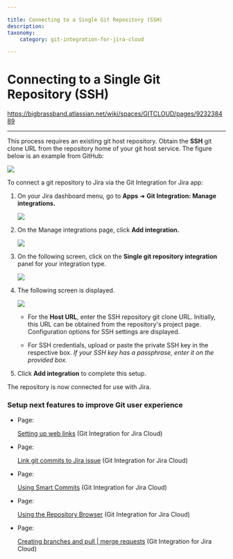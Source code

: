 ```yaml
---

title: Connecting to a Single Git Repository (SSH)
description:
taxonomy:
    category: git-integration-for-jira-cloud

---
```



# Connecting to a Single Git Repository (SSH)

<https://bigbrassband.atlassian.net/wiki/spaces/GITCLOUD/pages/923238489>

* * *

This process requires an existing git host repository. Obtain the **SSH** git clone URL from the repository home of your git host service. The figure below is an example from GitHub:

![](https://bigbrassband.atlassian.net/wiki/download/thumbnails/923238489/gitcloud-github-clone-repo-url-ssh.png?version=1&modificationDate=1648633431257&cacheVersion=1&api=v2&width=680&height=382)

  
To connect a git repository to Jira via the Git Integration for Jira app:

1.  On your Jira dashboard menu, go to **Apps** ➜ **Git Integration: Manage integrations.**
    
    ![](https://bigbrassband.atlassian.net/wiki/download/attachments/923238489/gitcloud-jira-apps-manage-integrations-sel(c).png?version=1&modificationDate=1648633621940&cacheVersion=1&api=v2)
    
2.  On the Manage integrations page, click **Add integration.**
    
    ![](https://bigbrassband.atlassian.net/wiki/download/attachments/923238489/gitcloud-managed-ui-webhook-idx-setup(c).png?version=2&modificationDate=1648634005172&cacheVersion=1&api=v2)
    
3.  On the following screen, click on the **Single git repository integration** panel for your integration type.
    
    ![](https://bigbrassband.atlassian.net/wiki/download/attachments/923238489/gitcloud-managed-ui-single-repo-sel(c).png?version=1&modificationDate=1648634134113&cacheVersion=1&api=v2)
    
4.  The following screen is displayed.
    
    ![](https://bigbrassband.atlassian.net/wiki/download/attachments/923238489/gitcloud-managed-ui-single-repo-add-new-ssh-2(c).png?version=1&modificationDate=1648634474929&cacheVersion=1&api=v2)
    *   For the **Host URL**, enter the SSH repository git clone URL. Initially, this URL can be obtained from the repository's project page. Configuration options for SSH settings are displayed.
        
    *   For SSH credentials, upload or paste the private SSH key in the respective box. _If your SSH key has a passphrase, enter it on the provided box._
        
5.  Click **Add integration** to complete this setup.
    

The repository is now connected for use with Jira.

### Setup next features to improve Git user experience

*   Page:
    
    [Setting up web links](/wiki/spaces/GITCLOUD/pages/923566197/Setting+up+web+links) (Git Integration for Jira Cloud)
    
*   Page:
    
    [Link git commits to Jira issue](/wiki/spaces/GITCLOUD/pages/923238543/Link+git+commits+to+Jira+issue) (Git Integration for Jira Cloud)
    
*   Page:
    
    [Using Smart Commits](/wiki/spaces/GITCLOUD/pages/923664519/Using+Smart+Commits) (Git Integration for Jira Cloud)
    
*   Page:
    
    [Using the Repository Browser](/wiki/spaces/GITCLOUD/pages/923664546/Using+the+Repository+Browser) (Git Integration for Jira Cloud)
    
*   Page:
    
    [Creating branches and pull | merge requests](/wiki/spaces/GITCLOUD/pages/923566251/Creating+branches+and+pull+%7C+merge+requests) (Git Integration for Jira Cloud)